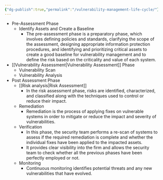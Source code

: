```yaml
---
{"dg-publish":true,"permalink":"/vulnerability-management-life-cycle/"}
---
```


- Pre-Assessment Phase 
	- Identify Assets and Create a Baseline
		- The pre-assessment phase is a preparatory phase, which involves defining policies and standards, clarifying the scope of the assessment, designing appropriate information protection procedures, and identifying and prioritizing critical assets to create a good baseline for vulnerability management and to define the risk based on the criticality and value of each system.
- [[Vulnerability Assessment\|Vulnerability Assessment]] Phase 
	- Vulnerability Scan 
	- Vulnerability Analysis
- Post Assessment Phase 
	- [[Risk analysis\|Risk Assessment]] 
		- In the risk assessment phase, risks are identified, characterized, and classified along with the techniques used to control or reduce their impact.
	- Remediation 
		- Remediation is the process of applying fixes on vulnerable systems in order to mitigate or reduce the impact and severity of vulnerabilities. 
	- Verification 
		- In this phase, the security team performs a re-scan of systems to assess if the required remediation is complete and whether the individual fixes have been applied to the impacted assets. 
		- It provides clear visibility into the firm and allows the security team to check whether all the previous phases have been perfectly employed or not.
	- Monitoring
		- Continuous monitoring identifies potential threats and any new vulnerabilities that have evolved.


